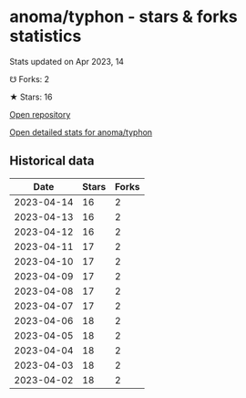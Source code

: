 # anoma/typhon - stars & forks statistics

Stats updated on Apr 2023, 14

☋ Forks: 2

★ Stars: 16

[Open repository](https://github.com/anoma/typhon)

[Open detailed stats for anoma/typhon](https://reviewgithub.com/rep/anoma/typhon)

## Historical data
| Date | Stars | Forks |
|------|-------|-------|
| 2023-04-14 | 16 | 2 | 
| 2023-04-13 | 16 | 2 | 
| 2023-04-12 | 16 | 2 | 
| 2023-04-11 | 17 | 2 | 
| 2023-04-10 | 17 | 2 | 
| 2023-04-09 | 17 | 2 | 
| 2023-04-08 | 17 | 2 | 
| 2023-04-07 | 17 | 2 | 
| 2023-04-06 | 18 | 2 | 
| 2023-04-05 | 18 | 2 | 
| 2023-04-04 | 18 | 2 | 
| 2023-04-03 | 18 | 2 | 
| 2023-04-02 | 18 | 2 | 

